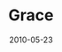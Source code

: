 ---
layout: message
category: message
series: "Lavish"
title: "Grace"
date: 2010-05-23
program-description: "2010-05-22 Program"
program: "http://www.crossroads.net/players/media/hq/05_22-23_10Program.pdf"
program-title: "Grace (Program)"
audio-description: "Chuck Mingo discusses what it means to be “bound” to Jesus."
audio: "http://s3.amazonaws.com/crossroadsaudiomessages/Lavish3.mp3"
audio-title: "Grace"
audio-duration: "29&#58;11"
video-description: "Chuck Mingo discusses what it means to be \"bound\" to Jesus."
video-title: "Grace"
video: "https://s3.amazonaws.com/crossroadsvideomessages/Lavish3.mp4"
video-poster: "https://www.crossroads.net/uploadedfiles/052210_still.jpg"
---
